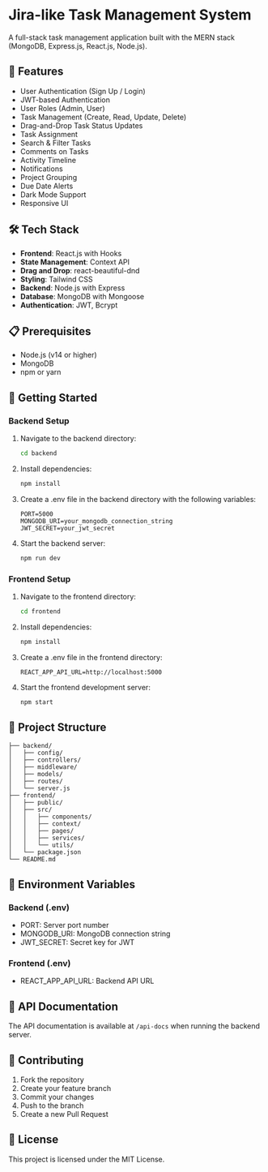 # Jira-like Task Management System

A full-stack task management application built with the MERN stack (MongoDB, Express.js, React.js, Node.js).

## 🚀 Features

- User Authentication (Sign Up / Login)
- JWT-based Authentication
- User Roles (Admin, User)
- Task Management (Create, Read, Update, Delete)
- Drag-and-Drop Task Status Updates
- Task Assignment
- Search & Filter Tasks
- Comments on Tasks
- Activity Timeline
- Notifications
- Project Grouping
- Due Date Alerts
- Dark Mode Support
- Responsive UI

## 🛠 Tech Stack

- **Frontend**: React.js with Hooks
- **State Management**: Context API
- **Drag and Drop**: react-beautiful-dnd
- **Styling**: Tailwind CSS
- **Backend**: Node.js with Express
- **Database**: MongoDB with Mongoose
- **Authentication**: JWT, Bcrypt

## 📋 Prerequisites

- Node.js (v14 or higher)
- MongoDB
- npm or yarn

## 🚀 Getting Started

### Backend Setup

1. Navigate to the backend directory:
   ```bash
   cd backend
   ```

2. Install dependencies:
   ```bash
   npm install
   ```

3. Create a .env file in the backend directory with the following variables:
   ```
   PORT=5000
   MONGODB_URI=your_mongodb_connection_string
   JWT_SECRET=your_jwt_secret
   ```

4. Start the backend server:
   ```bash
   npm run dev
   ```

### Frontend Setup

1. Navigate to the frontend directory:
   ```bash
   cd frontend
   ```

2. Install dependencies:
   ```bash
   npm install
   ```

3. Create a .env file in the frontend directory:
   ```
   REACT_APP_API_URL=http://localhost:5000
   ```

4. Start the frontend development server:
   ```bash
   npm start
   ```

## 📁 Project Structure

```
├── backend/
│   ├── config/
│   ├── controllers/
│   ├── middleware/
│   ├── models/
│   ├── routes/
│   └── server.js
├── frontend/
│   ├── public/
│   ├── src/
│   │   ├── components/
│   │   ├── context/
│   │   ├── pages/
│   │   ├── services/
│   │   └── utils/
│   └── package.json
└── README.md
```

## 🔐 Environment Variables

### Backend (.env)
- PORT: Server port number
- MONGODB_URI: MongoDB connection string
- JWT_SECRET: Secret key for JWT

### Frontend (.env)
- REACT_APP_API_URL: Backend API URL

## 📝 API Documentation

The API documentation is available at `/api-docs` when running the backend server.

## 🤝 Contributing

1. Fork the repository
2. Create your feature branch
3. Commit your changes
4. Push to the branch
5. Create a new Pull Request

## 📄 License

This project is licensed under the MIT License. 